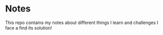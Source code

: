 # Notes
This repo contains my notes about different things I learn and challenges I face a find its solution!
